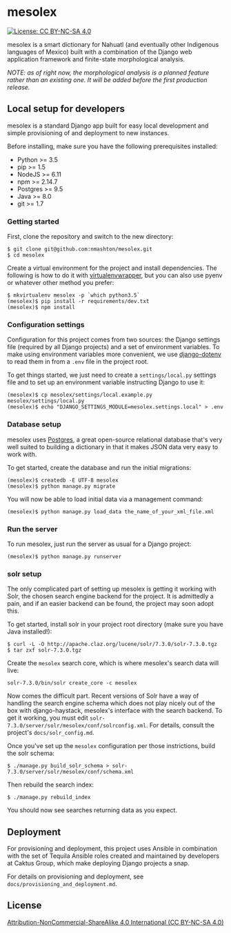 # mesolex

[![License: CC BY-NC-SA 4.0](https://img.shields.io/badge/License-CC%20BY--NC--SA%204.0-lightgrey.svg)](https://creativecommons.org/licenses/by-nc-sa/4.0/)

mesolex is a smart dictionary for Nahuatl (and eventually other Indigenous
languages of Mexico) built with a combination of the Django web application
framework and finite-state morphological analysis.

*NOTE: as of right now, the morphological analysis is a planned feature
rather than an existing one. It will be added before the first production
release.*

## Local setup for developers

mesolex is a standard Django app built for easy local development and
simple provisioning of and deployment to new instances.

Before installing, make sure you have the following prerequisites installed:

- Python >= 3.5
- pip >= 1.5
- NodeJS >= 6.11
- npm >= 2.14.7
- Postgres >= 9.5
- Java >= 8.0
- git >= 1.7

### Getting started

First, clone the repository and switch to the new directory:

```
$ git clone git@github.com:nmashton/mesolex.git
$ cd mesolex
```

Create a virtual environment for the project and install dependencies. The
following is how to do it with [virtualenvwrapper](https://virtualenvwrapper.readthedocs.io/en/latest/),
but you can also use pyenv or whatever other method you prefer:

```
$ mkvirtualenv mesolex -p `which python3.5`
(mesolex)$ pip install -r requirements/dev.txt
(mesolex)$ npm install
```

### Configuration settings

Configuration for this project comes from two sources: the Django settings
file (required by all Django projects) and a set of environment variables.
To make using environment variables more convenient, we use [django-dotenv](https://github.com/jpadilla/django-dotenv)
to read them in from a `.env` file in the project root.

To get things started, we just need to create a `settings/local.py` settings
file and to set up an environment variable instructing Django to use it:

```
(mesolex)$ cp mesolex/settings/local.example.py mesolex/settings/local.py
(mesolex)$ echo "DJANGO_SETTINGS_MODULE=mesolex.settings.local" > .env
```

### Database setup

mesolex uses [Postgres](https://www.postgresql.org/), a great open-source
relational database that's very well suited to building a dictionary in
that it makes JSON data very easy to work with.

To get started, create the database and run the initial migrations:

```
(mesolex)$ createdb -E UTF-8 mesolex
(mesolex)$ python manage.py migrate
```

You will now be able to load initial data via a management command:

```
(mesolex)$ python manage.py load_data the_name_of_your_xml_file.xml
```

### Run the server

To run mesolex, just run the server as usual for a Django project:

```
(mesolex)$ python manage.py runserver
```

### solr setup

The only complicated part of setting up mesolex is getting it working
with Solr, the chosen search engine backend for the project. It is
admittedly a pain, and if an easier backend can be found, the project
may soon adopt this.

To get started, install solr in your project root directory
(make sure you have Java installed!):

```
$ curl -L -O http://apache.claz.org/lucene/solr/7.3.0/solr-7.3.0.tgz
$ tar zxf solr-7.3.0.tgz
```

Create the `mesolex` search core, which is where mesolex's search
data will live:

```
solr-7.3.0/bin/solr create_core -c mesolex
```

Now comes the difficult part. Recent versions of Solr have a way of
handling the search engine schema which does not play nicely out of
the box with django-haystack, mesolex's interface with the search backend.
To get it working, you must edit `solr-7.3.0/server/solr/mesolex/conf/solrconfig.xml`.
For details, consult the project's `docs/solr_config.md`.

Once you've set up the `mesolex` configuration per those instrictions, build
the solr schema:

```
$ ./manage.py build_solr_schema > solr-7.3.0/server/solr/mesolex/conf/schema.xml
```

Then rebuild the search index:

```
$ ./manage.py rebuild_index
```

You should now see searches returning data as you expect.

## Deployment

For provisioning and deployment, this project uses Ansible in combination
with the set of Tequila Ansible roles created and maintained by developers
at Caktus Group, which make deploying Django projects a snap.

For details on provisioning and deployment, see `docs/provisioning_and_deployment.md`.

## License

[Attribution-NonCommercial-ShareAlike 4.0 International (CC BY-NC-SA 4.0)](https://creativecommons.org/licenses/by-nc-sa/4.0/)
